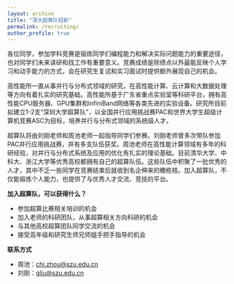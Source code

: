 ```yaml
---
layout: archive
title: "深大超算队招新"
permalink: /recruiting/
author_profile: true
---
```


各位同学，参加学科竞赛是锻炼同学们编程能力和解决实际问题能力的重要途径，也对同学们未来读研和找工作有重要意义。竞赛成绩是除绩点以外最能反映个人学习和动手能力的方式，会在研究生复试和实习面试时提供额外展现自己的机会。

高性能所一直从事并行与分布式领域的研究，在高性能计算、云计算和大数据处理等方向有着扎实的研究基础。高性能所基于广东省重点实验室等科研平台，拥有高性能CPU服务器、GPU集群和InfiniBand网络等各类先进的实验设备。研究所目前拟建立1-2支“深圳大学超算队”，以全国并行应用挑战赛PAC和世界大学生超级计算机竞赛ASC为目标，培养并行与分布式领域的系统级人才。

超算队将由刘刚老师和周池老师一起指导同学们参赛。刘刚老师曾多次带队参加PAC并行应用挑战赛，并有多支队伍获奖。周池老师在高性能计算领域有多年的科研经验，对并行与分布式系统及应用的优化有扎实的理论基础。目前清华大学、中科大、浙江大学等优秀高校都拥有自己的超算队伍。这些队伍中积聚了一批优秀的人才，其中不乏一些同学在竞赛结束后就收到名企伸来的橄榄枝。加入超算队，不仅能锻炼个人能力，也提供了与优秀人才交流、竞技的平台。 

**加入超算队，可以获得什么？**
* 参加超算比赛相关培训的机会
* 加入老师的科研团队，从事超算相关方向科研的机会
* 与其他高校超算团队同学交流的机会
* 接受高年级和研究生师兄师姐手把手指导的机会

**联系方式**
* 周池：chi.zhou@szu.edu.cn
* 刘刚：gliu@szu.edu.cn
